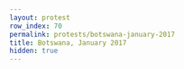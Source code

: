 ```yaml
---
layout: protest
row_index: 70
permalink: protests/botswana-january-2017
title: Botswana, January 2017
hidden: true
---
```

